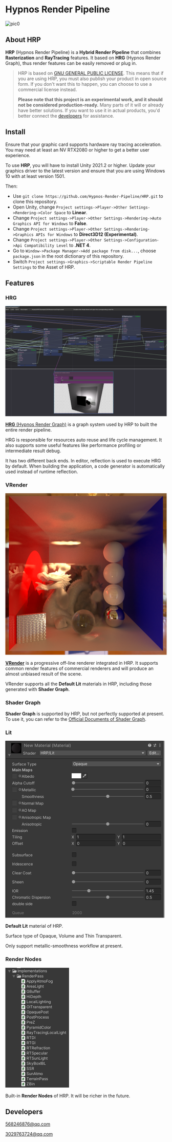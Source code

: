 # Hypnos Render Pipeline

![pic0](./Doc/Pics/TOD.gif)

## About HRP

**HRP** (Hypnos Render Pipeline) is a **Hybrid Render Pipeline** that combines **Rasterization** and **RayTracing** features. It based on **HRG** (Hypnos Render Graph), thus render features can be easily removed or plug in.

> HRP is based on [GNU GENERAL PUBLIC LICENSE](./LICENSE). This means that if you are using HRP, you must also publish your product in open source form. If you don't want this to happen, you can choose to use a commercial license instead.
>
> **Please note that this project is an experimental work, and it should not be considered production-ready.** Many parts of it will or already have better solutions. If you want to use it in actual products, you'd better connect the [developers](#Developers) for assistance.

## Install

Ensure that your graphic card supports hardware ray tracing acceleration. You may need at least an NV RTX2080 or higher to get a better user experience.

To use **HRP**, you will have to install Unity 2021.2 or higher. Update your graphics driver to the latest version and ensure that you are using Windows 10 with at least version 1501.

Then:

* Use ```git clone https://github.com/Hypnos-Render-Pipeline/HRP.git``` to clone this repository.
* Open Unity, change ```Project settings->Player->Other Settings->Rendering->Color Space``` to **Linear**.
* Change ```Project settings->Player->Other Settings->Rendering->Auto Graphics API for Windows``` to **False**.
* Change ```Project settings->Player->Other Settings->Rendering->Graphics APIs for Windows``` to **Direct3D12 (Experimental)**.
* Change ```Project settings->Player->Other Settings->Configuration->Api Compatibility Level``` to **.NET 4**.
* Go to ```Window->Package Manager->Add package from disk...```,  choose ```package.json``` in the root dictionary of this repository.
* Switch ```Project settings->Graphics->Scriptable Render Pipeline Settings``` to the Asset of HRP.

## Features

### HRG

![pic0](./Doc/Pics/pic0.PNG)

[**HRG** (Hypnos Render Graph)](./Doc/HRG.md) is a graph system used by HRP to built the entire render pipeline.

HRG is responsible for resources auto reuse and life cycle management. It also supports some useful features like performance profiling or intermediate result debug.

It has two different back ends. In editor, reflection is used to execute HRG by default. When building the application, a code generator is automatically used instead of runtime reflection.

### VRender

![pic4](./Doc/Pics/pic4.PNG)

[**VRender**](./Doc/VRender.md) is a progressive off-line renderer integrated in HRP. It supports common render features of commercial renderers and will produce an almost unbiased result of the scene.

VRender supports all the **Default Lit** materials in HRP, including those generated with **Shader Graph**.

### Shader Graph

**Shader Graph** is supported by HRP, but not perfectly supported at present. To use it, you can refer to the [Official Documents of Shader Graph](https://unity.com/shader-graph).

### Lit

![pic8](./Doc/Pics/pic8.PNG)

**Default Lit** material of HRP.

Surface type of Opaque, Volume and Thin Transparent. 

Only support metallic-smoothness workflow at present.

### Render Nodes

![pic8](./Doc/Pics/pic9.PNG)

Built-in **Render Nodes** of HRP. It will be richer in the future.

## Developers

568246876@qq.com

3029763724@qq.com